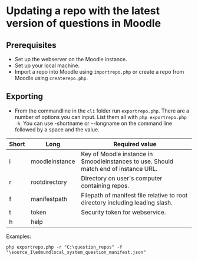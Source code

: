 # Updating a repo with the latest version of questions in Moodle

## Prerequisites
- Set up the webserver on the Moodle instance.
- Set up your local machine.
- Import a repo into Moodle using `importrepo.php` or create a repo from Moodle using `createrepo.php`.

## Exporting
- From the commandline in the `cli` folder run `exportrepo.php`. There are a number of options you can input. List them all with `php exportrepo.php -h`. You can use -shortname or --longname on the command line followed by a space and the value.

|Short|Long|Required value|
|-|-|-|
|i|moodleinstance|Key of Moodle instance in $moodleinstances to use. Should match end of instance URL.|
|r|rootdirectory|Directory on user's computer containing repos.|
|f|manifestpath|Filepath of manifest file relative to root directory including leading slash.|
|t|token|Security token for webservice.|
|h|help|

Examples:

`php exportrepo.php -r "C:\question_repos" -f "\source_1\edmundlocal_system_question_manifest.json"`